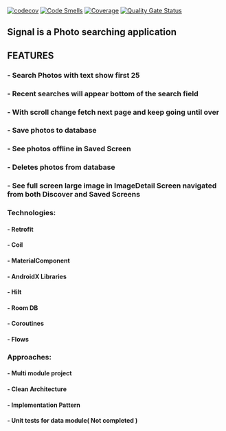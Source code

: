 
[![codecov](https://codecov.io/gh/HarisHoulis/Signal-Android/graph/badge.svg?token=4X9K0Q1VUT)](https://codecov.io/gh/HarisHoulis/Signal-Android)
[![Code Smells](https://sonarcloud.io/api/project_badges/measure?project=HarisHoulis_Signal-Android&metric=code_smells)](https://sonarcloud.io/summary/new_code?id=HarisHoulis_Signal-Android)
[![Coverage](https://sonarcloud.io/api/project_badges/measure?project=HarisHoulis_Signal-Android&metric=coverage)](https://sonarcloud.io/summary/new_code?id=HarisHoulis_Signal-Android)
[![Quality Gate Status](https://sonarcloud.io/api/project_badges/measure?project=HarisHoulis_Signal-Android&metric=alert_status)](https://sonarcloud.io/summary/new_code?id=HarisHoulis_Signal-Android)



## Signal is a Photo searching application 



## FEATURES

### - Search Photos with text show first 25 
### - Recent searches will appear bottom of the search field
### - With scroll change fetch next page and keep going until over
### - Save photos to database
### - See photos offline in Saved Screen
### - Deletes photos from database
### - See full screen large image in ImageDetail Screen navigated from both Discover and Saved Screens

### Technologies:

#### - Retrofit
#### - Coil
#### - MaterialComponent
#### - AndroidX Libraries
#### - Hilt
#### - Room DB
#### - Coroutines
#### - Flows

### Approaches:

#### - Multi module project
#### - Clean Architecture
#### - Implementation Pattern
#### - Unit tests for data module( Not completed )


